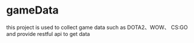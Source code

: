 # gameData
this project is used to collect game data such as DOTA2、WOW、 CS:GO and provide restful api to get data
